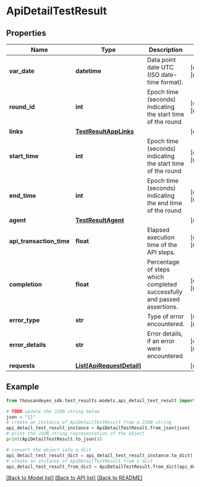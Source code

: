 # ApiDetailTestResult


## Properties

Name | Type | Description | Notes
------------ | ------------- | ------------- | -------------
**var_date** | **datetime** | Data point date UTC (ISO date-time format). | [optional] [readonly] 
**round_id** | **int** | Epoch time (seconds) indicating the start time of the round | [optional] [readonly] 
**links** | [**TestResultAppLinks**](TestResultAppLinks.md) |  | [optional] 
**start_time** | **int** | Epoch time (seconds) indicating the start time of the round | [optional] [readonly] 
**end_time** | **int** | Epoch time (seconds) indicating the end time of the round | [optional] [readonly] 
**agent** | [**TestResultAgent**](TestResultAgent.md) |  | [optional] 
**api_transaction_time** | **float** | Elapsed execution time of the API steps. | [optional] [readonly] 
**completion** | **float** | Percentage of steps which completed successfully and passed assertions. | [optional] [readonly] 
**error_type** | **str** | Type of error encountered. | [optional] [readonly] 
**error_details** | **str** | Error details, if an error were encountered | [optional] [readonly] 
**requests** | [**List[ApiRequestDetail]**](ApiRequestDetail.md) |  | [optional] 

## Example

```python
from thousandeyes_sdk.test_results.models.api_detail_test_result import ApiDetailTestResult

# TODO update the JSON string below
json = "{}"
# create an instance of ApiDetailTestResult from a JSON string
api_detail_test_result_instance = ApiDetailTestResult.from_json(json)
# print the JSON string representation of the object
print(ApiDetailTestResult.to_json())

# convert the object into a dict
api_detail_test_result_dict = api_detail_test_result_instance.to_dict()
# create an instance of ApiDetailTestResult from a dict
api_detail_test_result_from_dict = ApiDetailTestResult.from_dict(api_detail_test_result_dict)
```
[[Back to Model list]](../README.md#documentation-for-models) [[Back to API list]](../README.md#documentation-for-api-endpoints) [[Back to README]](../README.md)


